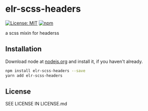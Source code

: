 # elr-scss-headers

[![License: MIT](https://img.shields.io/badge/License-MIT-yellow.svg)](https://opensource.org/licenses/MIT)
[![npm](https://img.shields.io/npm/dm/elr-scss-headers.svg?style=flat)](https://npmjs.com/package/elr-scss-headers)

a scss mixin for headerss

## Installation

Download node at [nodejs.org](http://nodejs.org) and install it, if you haven't already.

```sh
npm install elr-scss-headers --save
yarn add elr-scss-headers
```

## License

SEE LICENSE IN LICENSE.md
